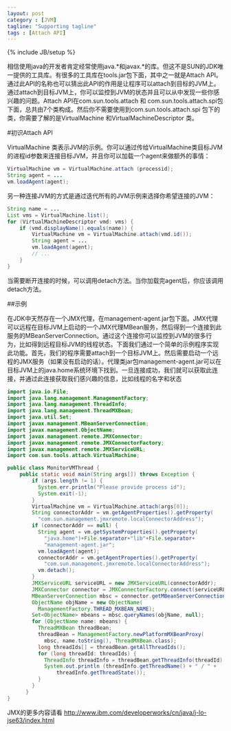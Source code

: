 ```yaml
---
layout: post
category : [JVM]
tagline: "Supporting tagline"
tags : [Attach API]
---
```

{% include JB/setup %}


相信使用java的开发者肯定经常使用java.\*和javax.\*的库。但这不是SUN的JDK唯一提供的工具库。有很多的工具库在tools.jar包下面，其中之一就是Attach API。通过此API的名称也可以猜出此API的作用是让程序可以attach到目标的JVM上。通过attach到目标JVM上，你可以监控到JVM的状态并且可以从中发现一些你感兴趣的问题。Attach API在com.sun.tools.attach 和 com.sun.tools.attach.spi包下面，总共由7个类构成。然后你不需要使用到com.sun.tools.attach.spi 包下的类，你需要了解的是VirtualMachine 和VirtualMachineDescriptor 类。

#初识Attach API

VirtualMachine 类表示JVM的示例。你可以通过传给VirtualMachine类目标JVM的进程id参数来连接目标JVM，并且你可以加载一个agent来做额外的事情：

```java
VirtualMachine vm = VirtualMachine.attach (processid);
String agent = ...
vm.loadAgent(agent);
```

另一种连接JVM的方式是通过迭代所有的JVM示例来选择你希望连接的JVM：

```java
String name = ...
List vms = VirtualMachine.list();
for (VirtualMachineDescriptor vmd: vms) {
    if (vmd.displayName().equals(name)) {
        VirtualMachine vm = VirtualMachine.attach(vmd.id());
        String agent = ...
        vm.loadAgent(agent);
        // ...
    }
}
```

当需要断开连接的时候，可以调用detach方法。当你加载完agent后，你应该调用detach方法。

##示例

在JDK中天然存在一个JMX代理，在management-agent.jar包下面。JMX代理可以远程在目标JVM上启动的一个JMX代理MBean服务，然后得到一个连接到此服务的MBeanServerConnection。通过这个连接你可以监控到JVM的很多行为，比如得到远程目标JVM的线程状态。下面我们通过一个简单的示例程序实现此功能。首先，我们的程序需要attach到一个目标JVM上。然后需要启动一个远程的JMX服务（如果没有启动的话）。代理类jar包management-agent.jar可以在目标JVM上的java.home系统环境下找到。一旦连接成功，我们就可以获取此连接，并通过此连接获取我们感兴趣的信息，比如线程的名字和状态

```java
import java.io.File;
import java.lang.management.ManagementFactory;
import java.lang.management.ThreadInfo;
import java.lang.management.ThreadMXBean;
import java.util.Set;
import javax.management.MBeanServerConnection;
import javax.management.ObjectName;
import javax.management.remote.JMXConnector;
import javax.management.remote.JMXConnectorFactory;
import javax.management.remote.JMXServiceURL;
import com.sun.tools.attach.VirtualMachine;

public class MonitorVMThread {
	public static void main(String args[]) throws Exception {
	    if (args.length != 1) {
	      System.err.println("Please provide process id");
	      System.exit(-1);
	    }
	    VirtualMachine vm = VirtualMachine.attach(args[0]);
	    String connectorAddr = vm.getAgentProperties().getProperty(
	      "com.sun.management.jmxremote.localConnectorAddress");
	    if (connectorAddr == null) {
	      String agent = vm.getSystemProperties().getProperty(
	        "java.home")+File.separator+"lib"+File.separator+
	        "management-agent.jar";
	      vm.loadAgent(agent);
	      connectorAddr = vm.getAgentProperties().getProperty(
	        "com.sun.management.jmxremote.localConnectorAddress");
	      vm.detach();
	    }
	    JMXServiceURL serviceURL = new JMXServiceURL(connectorAddr);
	    JMXConnector connector = JMXConnectorFactory.connect(serviceURL); 
	    MBeanServerConnection mbsc = connector.getMBeanServerConnection(); 
	    ObjectName objName = new ObjectName(
	      ManagementFactory.THREAD_MXBEAN_NAME);
	    Set<ObjectName> mbeans = mbsc.queryNames(objName, null);
	    for (ObjectName name: mbeans) {
	      ThreadMXBean threadBean;
	      threadBean = ManagementFactory.newPlatformMXBeanProxy(
	        mbsc, name.toString(), ThreadMXBean.class);
	      long threadIds[] = threadBean.getAllThreadIds();
	      for (long threadId: threadIds) {
	        ThreadInfo threadInfo = threadBean.getThreadInfo(threadId);
	        System.out.println (threadInfo.getThreadName() + " / " +
	            threadInfo.getThreadState());
	      }
	    }
	  }
}
```

JMX的更多内容请看 http://www.ibm.com/developerworks/cn/java/j-lo-jse63/index.html
